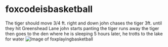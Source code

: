 # foxcodeisbasketball
The tiger should move 3/4 ft. right and down 
john chases the tiger 3ft. until they hit Greenshead Lane
john starts panting
the tiger runs away
the tiger then goes to the den where he is sleeping
5 hours later, he trotts to the lake for water
![Image of foxplayingbasketball](https://hussazuh000.github.io/foxcodeisbasketball/foxbasketball.jpg)
